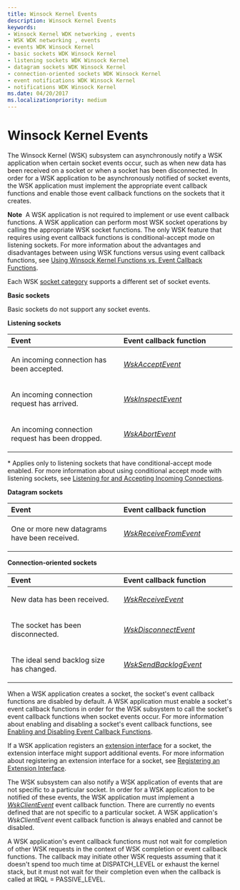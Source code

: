 ```yaml
---
title: Winsock Kernel Events
description: Winsock Kernel Events
keywords:
- Winsock Kernel WDK networking , events
- WSK WDK networking , events
- events WDK Winsock Kernel
- basic sockets WDK Winsock Kernel
- listening sockets WDK Winsock Kernel
- datagram sockets WDK Winsock Kernel
- connection-oriented sockets WDK Winsock Kernel
- event notifications WDK Winsock Kernel
- notifications WDK Winsock Kernel
ms.date: 04/20/2017
ms.localizationpriority: medium
---
```


# Winsock Kernel Events


The Winsock Kernel (WSK) subsystem can asynchronously notify a WSK application when certain socket events occur, such as when new data has been received on a socket or when a socket has been disconnected. In order for a WSK application to be asynchronously notified of socket events, the WSK application must implement the appropriate event callback functions and enable those event callback functions on the sockets that it creates.

**Note**  A WSK application is not required to implement or use event callback functions. A WSK application can perform most WSK socket operations by calling the appropriate WSK socket functions. The only WSK feature that requires using event callback functions is conditional-accept mode on listening sockets. For more information about the advantages and disadvantages between using WSK functions versus using event callback functions, see [Using Winsock Kernel Functions vs. Event Callback Functions](using-winsock-kernel-functions-vs--event-callback-functions.md).

 

Each WSK [socket category](winsock-kernel-socket-categories.md) supports a different set of socket events.

**Basic sockets**

Basic sockets do not support any socket events.

**Listening sockets**

<table>
<colgroup>
<col width="50%" />
<col width="50%" />
</colgroup>
<thead>
<tr class="header">
<th align="left">Event</th>
<th align="left">Event callback function</th>
</tr>
</thead>
<tbody>
<tr class="odd">
<td align="left"><p>An incoming connection has been accepted.</p></td>
<td align="left"><p><a href="/windows-hardware/drivers/ddi/wsk/nc-wsk-pfn_wsk_accept_event" data-raw-source="[&lt;em&gt;WskAcceptEvent&lt;/em&gt;](/windows-hardware/drivers/ddi/wsk/nc-wsk-pfn_wsk_accept_event)"><em>WskAcceptEvent</em></a></p></td>
</tr>
<tr class="even">
<td align="left"><p>An incoming connection request has arrived.<em></p></td>
<td align="left"><p><a href="/windows-hardware/drivers/ddi/wsk/nc-wsk-pfn_wsk_inspect_event" data-raw-source="[&lt;em&gt;WskInspectEvent&lt;/em&gt;](/windows-hardware/drivers/ddi/wsk/nc-wsk-pfn_wsk_inspect_event)"><em>WskInspectEvent</em></a></p></td>
</tr>
<tr class="odd">
<td align="left"><p>An incoming connection request has been dropped.</em></p></td>
<td align="left"><p><a href="/windows-hardware/drivers/ddi/wsk/nc-wsk-pfn_wsk_abort_event" data-raw-source="[&lt;em&gt;WskAbortEvent&lt;/em&gt;](/windows-hardware/drivers/ddi/wsk/nc-wsk-pfn_wsk_abort_event)"><em>WskAbortEvent</em></a></p></td>
</tr>
</tbody>
</table>

 

\* Applies only to listening sockets that have conditional-accept mode enabled. For more information about using conditional accept mode with listening sockets, see [Listening for and Accepting Incoming Connections](listening-for-and-accepting-incoming-connections.md).

**Datagram sockets**

<table>
<colgroup>
<col width="50%" />
<col width="50%" />
</colgroup>
<thead>
<tr class="header">
<th align="left">Event</th>
<th align="left">Event callback function</th>
</tr>
</thead>
<tbody>
<tr class="odd">
<td align="left"><p>One or more new datagrams have been received.</p></td>
<td align="left"><p><a href="/windows-hardware/drivers/ddi/wsk/nc-wsk-pfn_wsk_receive_from_event" data-raw-source="[&lt;em&gt;WskReceiveFromEvent&lt;/em&gt;](/windows-hardware/drivers/ddi/wsk/nc-wsk-pfn_wsk_receive_from_event)"><em>WskReceiveFromEvent</em></a></p></td>
</tr>
</tbody>
</table>

 

**Connection-oriented sockets**

<table>
<colgroup>
<col width="50%" />
<col width="50%" />
</colgroup>
<thead>
<tr class="header">
<th align="left">Event</th>
<th align="left">Event callback function</th>
</tr>
</thead>
<tbody>
<tr class="odd">
<td align="left"><p>New data has been received.</p></td>
<td align="left"><p><a href="/windows-hardware/drivers/ddi/wsk/nc-wsk-pfn_wsk_receive_event" data-raw-source="[&lt;em&gt;WskReceiveEvent&lt;/em&gt;](/windows-hardware/drivers/ddi/wsk/nc-wsk-pfn_wsk_receive_event)"><em>WskReceiveEvent</em></a></p></td>
</tr>
<tr class="even">
<td align="left"><p>The socket has been disconnected.</p></td>
<td align="left"><p><a href="/windows-hardware/drivers/ddi/wsk/nc-wsk-pfn_wsk_disconnect_event" data-raw-source="[&lt;em&gt;WskDisconnectEvent&lt;/em&gt;](/windows-hardware/drivers/ddi/wsk/nc-wsk-pfn_wsk_disconnect_event)"><em>WskDisconnectEvent</em></a></p></td>
</tr>
<tr class="odd">
<td align="left"><p>The ideal send backlog size has changed.</p></td>
<td align="left"><p><a href="/windows-hardware/drivers/ddi/wsk/nc-wsk-pfn_wsk_send_backlog_event" data-raw-source="[&lt;em&gt;WskSendBacklogEvent&lt;/em&gt;](/windows-hardware/drivers/ddi/wsk/nc-wsk-pfn_wsk_send_backlog_event)"><em>WskSendBacklogEvent</em></a></p></td>
</tr>
</tbody>
</table>

 

When a WSK application creates a socket, the socket's event callback functions are disabled by default. A WSK application must enable a socket's event callback functions in order for the WSK subsystem to call the socket's event callback functions when socket events occur. For more information about enabling and disabling a socket's event callback functions, see [Enabling and Disabling Event Callback Functions](enabling-and-disabling-event-callback-functions.md).

If a WSK application registers an [extension interface](winsock-kernel-extension-interfaces.md) for a socket, the extension interface might support additional events. For more information about registering an extension interface for a socket, see [Registering an Extension Interface](registering-an-extension-interface.md).

The WSK subsystem can also notify a WSK application of events that are not specific to a particular socket. In order for a WSK application to be notified of these events, the WSK application must implement a [*WskClientEvent*](/windows-hardware/drivers/ddi/wsk/nc-wsk-pfn_wsk_client_event) event callback function. There are currently no events defined that are not specific to a particular socket. A WSK application's *WskClientEvent* event callback function is always enabled and cannot be disabled.

A WSK application's event callback functions must not wait for completion of other WSK requests in the context of WSK completion or event callback functions. The callback may initiate other WSK requests assuming that it doesn't spend too much time at DISPATCH\_LEVEL or exhaust the kernel stack, but it must not wait for their completion even when the callback is called at IRQL = PASSIVE\_LEVEL.


